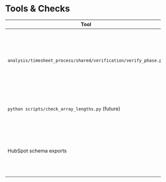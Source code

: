 # Tools & Checks

| Tool | Purpose | Usage |
| --- | --- | --- |
| `analysis/timesheet_process/shared/verification/verify_phase.py` | Confirms all Phase 02 documentation references (forms, modules, workflows, schema files) resolve correctly. | `python analysis/timesheet_process/shared/verification/verify_phase.py --trace analysis/timesheet_process/phases/02-timesheet-creation/TRACE.md --phase-dir analysis/timesheet_process/phases/02-timesheet-creation --log-dir analysis/timesheet_process/phases/02-timesheet-creation/verification/logs` |
| `python scripts/check_array_lengths.py` (future) | Validate `cg_*` arrays share consistent lengths before WF-11 runs. | Add to `analysis/timesheet_process/shared/verification` and run as part of pre-verification. |
| HubSpot schema exports | Ensure association IDs and property types remain unchanged after HubSpot updates. | Re-run exporter and diff against `data/raw/ai-context/ai-context-export/data-model`. |


